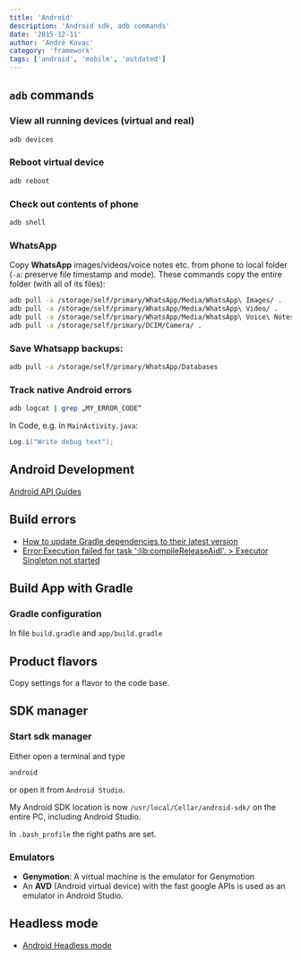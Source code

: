 ```yaml
---
title: 'Android'
description: 'Android sdk, adb commands'
date: '2015-12-11'
author: 'André Kovac'
category: 'framework'
tags: ['android', 'mobile', 'outdated']
---
```


## `adb` commands

### View all running devices (virtual and real)

```bash
adb devices
```

### Reboot virtual device

```bash
adb reboot
```
### Check out contents of phone

```bash
adb shell
```

### WhatsApp

Copy **WhatsApp** images/videos/voice notes etc. from phone to local folder (`-a`: preserve file timestamp and mode). These commands copy the entire folder (with all of its files):

```bash
adb pull -a /storage/self/primary/WhatsApp/Media/WhatsApp\ Images/ .
adb pull -a /storage/self/primary/WhatsApp/Media/WhatsApp\ Video/ .
adb pull -a /storage/self/primary/WhatsApp/Media/WhatsApp\ Voice\ Notes/ .
adb pull -a /storage/self/primary/DCIM/Camera/ .
```

### Save **Whatsapp** backups:

```bash
adb pull -a /storage/self/primary/WhatsApp/Databases
```

### Track native Android errors

```bash
adb logcat | grep „MY_ERROR_CODE“
```

In Code, e.g. in `MainActivity.java`:

```java:title=MainActivity.java
Log.i("Write debug text");
```

## Android Development

[Android API Guides](http://developer.android.com/guide/index.html)

## Build errors

- [How to update Gradle dependencies to their latest version](http://stackoverflow.com/questions/28538824/how-to-update-gradle-dependencies-to-their-latest-version)
- [Error:Execution failed for task ':lib:compileReleaseAidl'. > Executor Singleton not started](http://stackoverflow.com/questions/30315693/errorexecution-failed-for-task-libcompilereleaseaidl-executor-singleton)


## Build App with Gradle

### Gradle configuration

In file `build.gradle` and `app/build.gradle`

## Product flavors

Copy settings for a flavor to the code base.


## SDK manager

### Start sdk manager

Either open a terminal and type

```bash
android
```

or open it from `Android Studio`.

My Android SDK location is now `/usr/local/Cellar/android-sdk/` on the entire PC, including Android Studio.

In `.bash_profile` the right paths are set.

### Emulators

- **Genymotion**: A virtual machine is the emulator for Genymotion
- An **AVD** (Android virtual device) with the fast google APIs is used as an emulator in Android Studio.


## Headless mode

- [Android Headless mode](https://github.com/transistorsoft/react-native-background-geolocation-android/wiki/Android-Headless-Mode)
